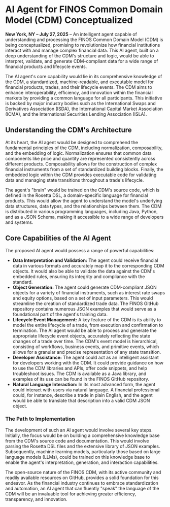 # AI Agent for FINOS Common Domain Model (CDM) Conceptualized

**New York, NY – July 27, 2025** – An intelligent agent capable of understanding and processing the FINOS Common Domain Model (CDM) is being conceptualized, promising to revolutionize how financial institutions interact with and manage complex financial data. This AI agent, built on a deep understanding of the CDM's structure and logic, would be able to interpret, validate, and generate CDM-compliant data for a wide range of financial products and lifecycle events.

The AI agent's core capability would lie in its comprehensive knowledge of the CDM, a standardized, machine-readable, and executable model for financial products, trades, and their lifecycle events. The CDM aims to enhance interoperability, efficiency, and innovation within the financial markets by providing a common language for all participants. This initiative is backed by major industry bodies such as the International Swaps and Derivatives Association (ISDA), the International Capital Market Association (ICMA), and the International Securities Lending Association (ISLA).

## Understanding the CDM's Architecture

At its heart, the AI agent would be designed to comprehend the fundamental principles of the CDM, including normalization, composability, and the embedding of logic. Normalization ensures that common data components like price and quantity are represented consistently across different products. Composability allows for the construction of complex financial instruments from a set of standardized building blocks. Finally, the embedded logic within the CDM provides executable code for validating data and managing state transitions throughout a trade's lifecycle.

The agent's "brain" would be trained on the CDM's source code, which is defined in the Rosetta DSL, a domain-specific language for financial products. This would allow the agent to understand the model's underlying data structures, data types, and the relationships between them. The CDM is distributed in various programming languages, including Java, Python, and as a JSON Schema, making it accessible to a wide range of developers and systems.

## Core Capabilities of the AI Agent

The proposed AI agent would possess a range of powerful capabilities:

* **Data Interpretation and Validation:** The agent could receive financial data in various formats and accurately map it to the corresponding CDM objects. It would also be able to validate the data against the CDM's embedded rules, ensuring its integrity and compliance with the standard.
* **Object Generation:** The agent could generate CDM-compliant JSON objects for a variety of financial instruments, such as interest rate swaps and equity options, based on a set of input parameters. This would streamline the creation of standardized trade data. The FINOS GitHub repository contains numerous JSON examples that would serve as a foundational part of the agent's training data.
* **Lifecycle Event Management:** A key feature of the CDM is its ability to model the entire lifecycle of a trade, from execution and confirmation to termination. The AI agent would be able to process and generate the appropriate lifecycle event objects, accurately reflecting the state changes of a trade over time. The CDM's event model is hierarchical, consisting of workflows, business events, and primitive events, which allows for a granular and precise representation of any state transition.
* **Developer Assistance:** The agent could act as an intelligent assistant for developers working with the CDM. It could provide guidance on how to use the CDM libraries and APIs, offer code snippets, and help troubleshoot issues. The CDM is available as a Java library, and examples of its use can be found in the FINOS GitHub repository.
* **Natural Language Interaction:** In its most advanced form, the agent could interact with users via natural language. A financial professional could, for instance, describe a trade in plain English, and the agent would be able to translate that description into a valid CDM JSON object.

### The Path to Implementation

The development of such an AI agent would involve several key steps. Initially, the focus would be on building a comprehensive knowledge base from the CDM's source code and documentation. This would involve parsing the Rosetta DSL files and the extensive library of JSON examples. Subsequently, machine learning models, particularly those based on large language models (LLMs), could be trained on this knowledge base to enable the agent's interpretation, generation, and interaction capabilities.

The open-source nature of the FINOS CDM, with its active community and readily available resources on GitHub, provides a solid foundation for this endeavor. As the financial industry continues to embrace standardization and automation, an AI agent that can fluently "speak" the language of the CDM will be an invaluable tool for achieving greater efficiency, transparency, and innovation.
